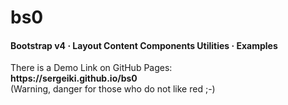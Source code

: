 # bs0
<h4>Bootstrap v4 · Layout Content Components Utilities · Examples</h4>
There is a Demo Link on GitHub Pages:<br/>
<b>https://sergeiki.github.io/bs0</b><br/>
(Warning, danger for those who do not like red ;-)
